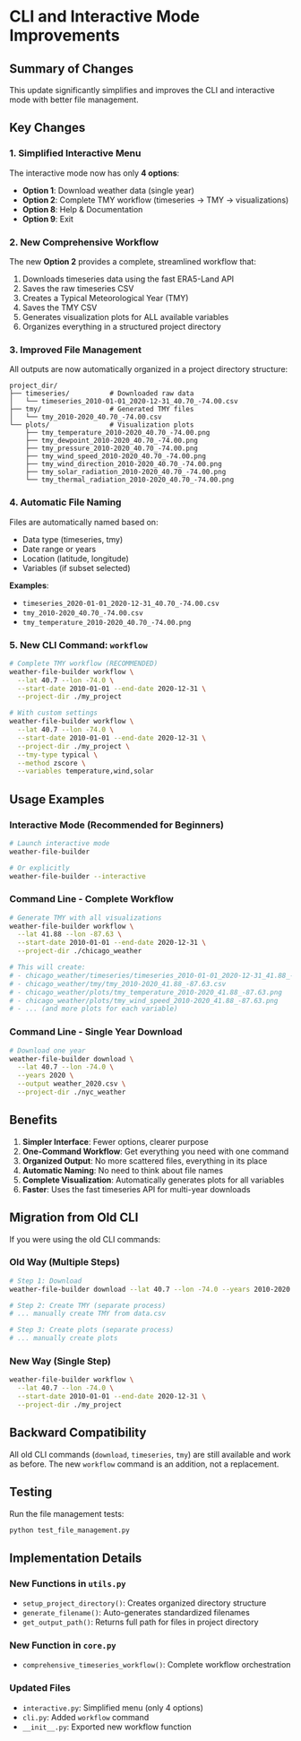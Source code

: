 # CLI and Interactive Mode Improvements

## Summary of Changes

This update significantly simplifies and improves the CLI and interactive mode with better file management.

## Key Changes

### 1. Simplified Interactive Menu
The interactive mode now has only **4 options**:
- **Option 1**: Download weather data (single year)
- **Option 2**: Complete TMY workflow (timeseries → TMY → visualizations)
- **Option 8**: Help & Documentation
- **Option 9**: Exit

### 2. New Comprehensive Workflow
The new **Option 2** provides a complete, streamlined workflow that:
1. Downloads timeseries data using the fast ERA5-Land API
2. Saves the raw timeseries CSV
3. Creates a Typical Meteorological Year (TMY)
4. Saves the TMY CSV
5. Generates visualization plots for ALL available variables
6. Organizes everything in a structured project directory

### 3. Improved File Management
All outputs are now automatically organized in a project directory structure:

```
project_dir/
├── timeseries/          # Downloaded raw data
│   └── timeseries_2010-01-01_2020-12-31_40.70_-74.00.csv
├── tmy/                 # Generated TMY files
│   └── tmy_2010-2020_40.70_-74.00.csv
└── plots/               # Visualization plots
    ├── tmy_temperature_2010-2020_40.70_-74.00.png
    ├── tmy_dewpoint_2010-2020_40.70_-74.00.png
    ├── tmy_pressure_2010-2020_40.70_-74.00.png
    ├── tmy_wind_speed_2010-2020_40.70_-74.00.png
    ├── tmy_wind_direction_2010-2020_40.70_-74.00.png
    ├── tmy_solar_radiation_2010-2020_40.70_-74.00.png
    └── tmy_thermal_radiation_2010-2020_40.70_-74.00.png
```

### 4. Automatic File Naming
Files are automatically named based on:
- Data type (timeseries, tmy)
- Date range or years
- Location (latitude, longitude)
- Variables (if subset selected)

**Examples**:
- `timeseries_2020-01-01_2020-12-31_40.70_-74.00.csv`
- `tmy_2010-2020_40.70_-74.00.csv`
- `tmy_temperature_2010-2020_40.70_-74.00.png`

### 5. New CLI Command: `workflow`

```bash
# Complete TMY workflow (RECOMMENDED)
weather-file-builder workflow \
  --lat 40.7 --lon -74.0 \
  --start-date 2010-01-01 --end-date 2020-12-31 \
  --project-dir ./my_project

# With custom settings
weather-file-builder workflow \
  --lat 40.7 --lon -74.0 \
  --start-date 2010-01-01 --end-date 2020-12-31 \
  --project-dir ./my_project \
  --tmy-type typical \
  --method zscore \
  --variables temperature,wind,solar
```

## Usage Examples

### Interactive Mode (Recommended for Beginners)

```bash
# Launch interactive mode
weather-file-builder

# Or explicitly
weather-file-builder --interactive
```

### Command Line - Complete Workflow

```bash
# Generate TMY with all visualizations
weather-file-builder workflow \
  --lat 41.88 --lon -87.63 \
  --start-date 2010-01-01 --end-date 2020-12-31 \
  --project-dir ./chicago_weather

# This will create:
# - chicago_weather/timeseries/timeseries_2010-01-01_2020-12-31_41.88_-87.63.csv
# - chicago_weather/tmy/tmy_2010-2020_41.88_-87.63.csv
# - chicago_weather/plots/tmy_temperature_2010-2020_41.88_-87.63.png
# - chicago_weather/plots/tmy_wind_speed_2010-2020_41.88_-87.63.png
# - ... (and more plots for each variable)
```

### Command Line - Single Year Download

```bash
# Download one year
weather-file-builder download \
  --lat 40.7 --lon -74.0 \
  --years 2020 \
  --output weather_2020.csv \
  --project-dir ./nyc_weather
```

## Benefits

1. **Simpler Interface**: Fewer options, clearer purpose
2. **One-Command Workflow**: Get everything you need with one command
3. **Organized Output**: No more scattered files, everything in its place
4. **Automatic Naming**: No need to think about file names
5. **Complete Visualization**: Automatically generates plots for all variables
6. **Faster**: Uses the fast timeseries API for multi-year downloads

## Migration from Old CLI

If you were using the old CLI commands:

### Old Way (Multiple Steps)
```bash
# Step 1: Download
weather-file-builder download --lat 40.7 --lon -74.0 --years 2010-2020 --output data.csv

# Step 2: Create TMY (separate process)
# ... manually create TMY from data.csv

# Step 3: Create plots (separate process)
# ... manually create plots
```

### New Way (Single Step)
```bash
weather-file-builder workflow \
  --lat 40.7 --lon -74.0 \
  --start-date 2010-01-01 --end-date 2020-12-31 \
  --project-dir ./my_project
```

## Backward Compatibility

All old CLI commands (`download`, `timeseries`, `tmy`) are still available and work as before. The new `workflow` command is an addition, not a replacement.

## Testing

Run the file management tests:
```bash
python test_file_management.py
```

## Implementation Details

### New Functions in `utils.py`
- `setup_project_directory()`: Creates organized directory structure
- `generate_filename()`: Auto-generates standardized filenames
- `get_output_path()`: Returns full path for files in project directory

### New Function in `core.py`
- `comprehensive_timeseries_workflow()`: Complete workflow orchestration

### Updated Files
- `interactive.py`: Simplified menu (only 4 options)
- `cli.py`: Added `workflow` command
- `__init__.py`: Exported new workflow function
